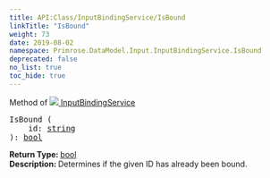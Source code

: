 ```yaml
---
title: API:Class/InputBindingService/IsBound
linkTitle: "IsBound"
weight: 73
date: 2019-08-02
namespace: Primrose.DataModel.Input.InputBindingService.IsBound
deprecated: false
no_list: true
toc_hide: true
---
```

Method of <a href="/docs/api-reference/Class/InputBindingService"><img src="/icons/silk/default.png"/>&nbsp;InputBindingService</a>
<pre class="method-declaration">
IsBound (
    id: <a class="type" href="/docs/api-reference/System/string">string</a>
): <a class="type" href="/docs/api-reference/System/Primitives#boolean">bool</a></pre>
<b>Return Type: </b>
<a class="type" href="/docs/api-reference/System/Primitives#boolean">bool</a>
<br/>
<b>Description: </b>
Determines if the given ID has already been bound.

